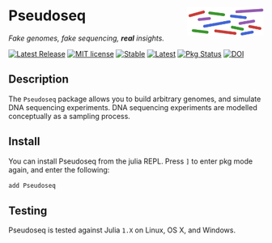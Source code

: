 # <img src="./sticker.svg" width="30%" align="right" /> Pseudoseq

_Fake genomes, fake sequencing, **real** insights._

[![Latest Release](https://img.shields.io/github/release/bioinfologics/Pseudoseq.jl.svg)](https://github.com/bioinfologics/Pseudoseq.jl/releases/latest)
[![MIT license](https://img.shields.io/badge/license-MIT-green.svg)](https://github.com/bioinfologics/Pseudoseq.jl/blob/master/LICENSE)
[![Stable](https://img.shields.io/badge/docs-stable-blue.svg)](https://bioinfologics.github.io/Pseudoseq.jl/stable)
[![Latest](https://img.shields.io/badge/docs-dev-blue.svg)](https://bioinfologics.github.io/Pseudoseq.jl/dev)
[![Pkg Status](http://www.repostatus.org/badges/latest/active.svg)](http://www.repostatus.org/#active)
[![DOI](https://zenodo.org/badge/160373866.svg)](https://zenodo.org/badge/latestdoi/160373866)


## Description

The `Pseudoseq` package allows you to build arbitrary genomes, and simulate DNA
sequencing experiments.
DNA sequencing experiments are modelled conceptually as a sampling process.


## Install

You can install Pseudoseq from the julia REPL.
Press `]` to enter pkg mode again, and enter the following:

```julia
add Pseudoseq
```


## Testing

Pseudoseq is tested against Julia `1.X` on Linux, OS X, and Windows.


